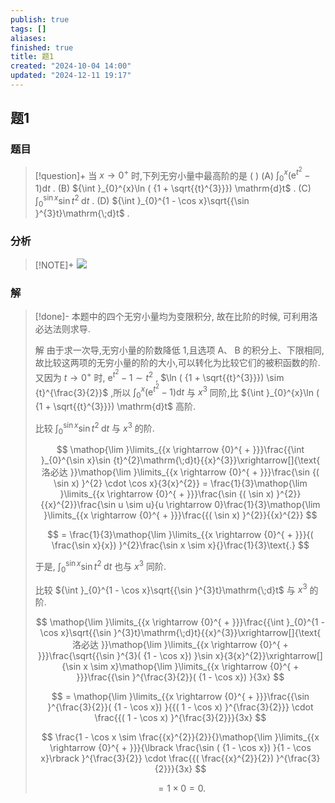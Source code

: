 ```yaml
---
publish: true
tags: []
aliases: 
finished: true
title: 题1
created: "2024-10-04 14:00"
updated: "2024-12-11 19:17"
---
```

## 题1
### 题目
> [!question]+
> 当 $x \rightarrow {0}^{ + }$ 时,下列无穷小量中最高阶的是 ( )
> (A) ${\int }_{0}^{x}( {{\mathrm{e}}^{{t}^{2}} - 1}) \mathrm{d}t$ . 
> (B) ${\int }_{0}^{x}\ln ( {1 + \sqrt{{t}^{3}}}) \mathrm{d}t$ .
> (C) ${\int }_{0}^{\sin x}\sin {t}^{2}\mathrm{\;d}t$ . 
> (D) ${\int }_{0}^{1 - \cos x}\sqrt{{\sin }^{3}t}\mathrm{\;d}t$ .
### 分析
> [!NOTE]+
> ![](https://img.hwenyi.tech/202412120326184.webp)
### 解
> [!done]-
> 本题中的四个无穷小量均为变限积分, 故在比阶的时候, 可利用洛必达法则求导.
> 
> 解 由于求一次导,无穷小量的阶数降低 1,且选项 $\mathrm{A}\text{、}\mathrm{\;B}$ 的积分上、下限相同,故比较这两项的无穷小量的阶的大小,可以转化为比较它们的被积函数的阶. 又因为 $t \rightarrow {0}^{ + }$ 时, ${\mathrm{e}}^{{t}^{2}} - 1 \sim {t}^{2}$ , $\ln ( {1 + \sqrt{{t}^{3}}}) \sim {t}^{\frac{3}{2}}$ ,所以 ${\int }_{0}^{x}( {{\mathrm{e}}^{{t}^{2}} - 1}) \mathrm{d}t$ 与 ${x}^{3}$ 同阶,比 ${\int }_{0}^{x}\ln ( {1 + \sqrt{{t}^{3}}}) \mathrm{d}t$ 高阶.
> 
> 比较 ${\int }_{0}^{\sin x}\sin {t}^{2}\mathrm{\;d}t$ 与 ${x}^{3}$ 的阶.
> 
> $$
> \mathop{\lim }\limits_{{x \rightarrow {0}^{ + }}}\frac{{\int }_{0}^{\sin x}\sin {t}^{2}\mathrm{\;d}t}{{x}^{3}}\xrightarrow[]{\text{ 洛必达 }}\mathop{\lim }\limits_{{x \rightarrow {0}^{ + }}}\frac{\sin {( \sin x) }^{2} \cdot \cos x}{3{x}^{2}} = \frac{1}{3}\mathop{\lim }\limits_{{x \rightarrow {0}^{ + }}}\frac{\sin {( \sin x) }^{2}}{{x}^{2}}\frac{\sin u \sim u}{u \rightarrow 0}\frac{1}{3}\mathop{\lim }\limits_{{x \rightarrow {0}^{ + }}}\frac{{( \sin x) }^{2}}{{x}^{2}}
> $$
> 
> $$
> = \frac{1}{3}\mathop{\lim }\limits_{{x \rightarrow {0}^{ + }}}{( \frac{\sin x}{x}) }^{2}\frac{\sin x \sim x}{}\frac{1}{3}\text{.}
> $$
> 
> 于是, ${\int }_{0}^{\sin x}\sin {t}^{2}\mathrm{\;d}t$ 也与 ${x}^{3}$ 同阶.
> 
> 比较 ${\int }_{0}^{1 - \cos x}\sqrt{{\sin }^{3}t}\mathrm{\;d}t$ 与 ${x}^{3}$ 的阶.
> 
> $$
> \mathop{\lim }\limits_{{x \rightarrow {0}^{ + }}}\frac{{\int }_{0}^{1 - \cos x}\sqrt{{\sin }^{3}t}\mathrm{\;d}t}{{x}^{3}}\xrightarrow[]{\text{ 洛必达 }}\mathop{\lim }\limits_{{x \rightarrow {0}^{ + }}}\frac{\sqrt{{\sin }^{3}( {1 - \cos x}) }\sin x}{3{x}^{2}}\xrightarrow[]{\sin x \sim x}\mathop{\lim }\limits_{{x \rightarrow {0}^{ + }}}\frac{{\sin }^{\frac{3}{2}}( {1 - \cos x}) }{3x}
> $$
> 
> $$
> = \mathop{\lim }\limits_{{x \rightarrow {0}^{ + }}}\frac{{\sin }^{\frac{3}{2}}( {1 - \cos x}) }{{( 1 - \cos x) }^{\frac{3}{2}}} \cdot \frac{{( 1 - \cos x) }^{\frac{3}{2}}}{3x}
> $$
> 
> $$
> \frac{1 - \cos x \sim \frac{{x}^{2}}{2}}{}\mathop{\lim }\limits_{{x \rightarrow {0}^{ + }}}{\lbrack \frac{\sin ( {1 - \cos x}) }{1 - \cos x}\rbrack }^{\frac{3}{2}} \cdot \frac{{( \frac{{x}^{2}}{2}) }^{\frac{3}{2}}}{3x}
> $$
> 
> $$
> = 1 \times 0 = 0\text{.}
> $$